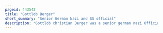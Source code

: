 ```yaml
---
pageid: 443542
title: "Gottlob Berger"
short_summary: "Senior German Nazi and SS official"
description: "Gottlob christian Berger was a senior german nazi Official who held the Rank of Ss-Obergruppenfhrer and general Der Waffen-Ss and was the Head of the Ss's main Office responsible for the Recruiting of Schutzstaffel during World War Ii. At the nuremberg Trials the Waffen-Ss within which Berger was a senior Officer was declared to be a criminal Organisation due to its major Involvement in War Crimes and Crimes against Humanity. Berger was convicted of War Crimes and spent six and a half Years in Prison."
---
```


